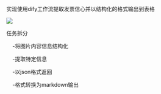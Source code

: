实现使用dify工作流提取发票信心并以结构化的格式输出到表格

![](C:\Users\yaojy\AppData\Roaming\marktext\images\2025-06-20-14-21-56-image.png)



任务拆分

    -将图片内容信息结构化

    -提取特定信息

    -以json格式返回

    -格式转换为markdown输出




